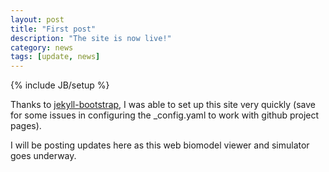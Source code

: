 ```yaml
---
layout: post
title: "First post"
description: "The site is now live!"
category: news
tags: [update, news]
---
```

{% include JB/setup %}

Thanks to [jekyll-bootstrap](http://jekyllbootstrap.com/), I was able to set up
this site very quickly (save for some issues in configuring the _config.yaml to
work with github project pages). 

I will be posting updates here as this web biomodel viewer and simulator goes
underway. 
